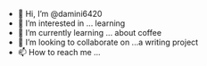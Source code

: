 - 👋 Hi, I’m @damini6420
- 👀 I’m interested in ... learning
- 🌱 I’m currently learning ... about coffee
- 💞️ I’m looking to collaborate on ...a writing project
- 📫 How to reach me ...

<!---
damini6420/damini6420 is a ✨ special ✨ repository because its `README.md` (this file) appears on your GitHub profile.
You can click the Preview link to take a look at your changes.
--->
